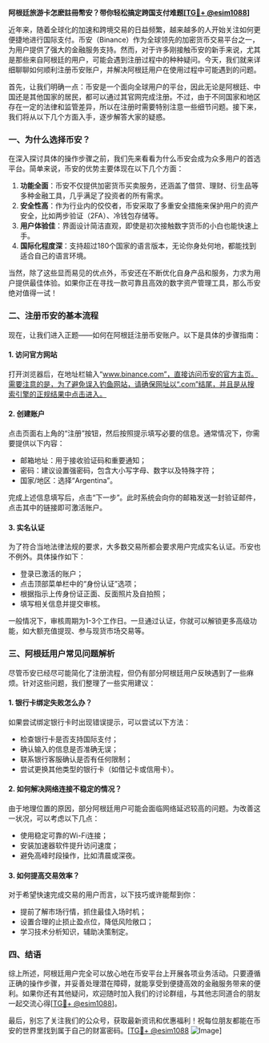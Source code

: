 **阿根廷旅游卡怎麽註冊幣安？带你轻松搞定跨国支付难题[[TG💪+ @esim1088](https://t.me/s/esim1088)]**

近年来，随着全球化的加速和跨境交易的日益频繁，越来越多的人开始关注如何更便捷地进行国际支付。币安（Binance）作为全球领先的加密货币交易平台之一，为用户提供了强大的金融服务支持。然而，对于许多刚接触币安的新手来说，尤其是那些来自阿根廷的用户，可能会遇到注册过程中的种种疑问。今天，我们就来详细聊聊如何顺利注册币安账户，并解决阿根廷用户在使用过程中可能遇到的问题。

首先，让我们明确一点：币安是一个面向全球用户的平台，因此无论是阿根廷、中国还是其他国家的居民，都可以通过其官网完成注册。不过，由于不同国家和地区存在一定的法律和监管差异，所以在注册时需要特别注意一些细节问题。接下来，我们将从以下几个方面入手，逐步解答大家的疑惑。

### **一、为什么选择币安？**
在深入探讨具体的操作步骤之前，我们先来看看为什么币安会成为众多用户的首选平台。简单来说，币安的优势主要体现在以下几个方面：

1. **功能全面**：币安不仅提供加密货币买卖服务，还涵盖了借贷、理财、衍生品等多种金融工具，几乎满足了投资者的所有需求。
2. **安全性高**：作为行业内的佼佼者，币安采取了多重安全措施来保护用户的资产安全，比如两步验证（2FA）、冷钱包存储等。
3. **用户体验佳**：界面设计简洁直观，即使是初次接触数字货币的小白也能快速上手。
4. **国际化程度深**：支持超过180个国家的语言版本，无论你身处何地，都能找到适合自己的语言环境。

当然，除了这些显而易见的优点外，币安还在不断优化自身产品和服务，力求为用户提供最佳体验。如果你正在寻找一款可靠且高效的数字资产管理工具，那么币安绝对值得一试！

### **二、注册币安的基本流程**
现在，让我们进入正题——如何在阿根廷注册币安账户。以下是具体的步骤指南：

#### **1. 访问官方网站**
打开浏览器后，在地址栏输入“www.binance.com”，直接访问币安的官方主页。需要注意的是，为了避免误入钓鱼网站，请确保网址以“.com”结尾，并且是从搜索引擎的正规结果中点击进入。

#### **2. 创建账户**
点击页面右上角的“注册”按钮，然后按照提示填写必要的信息。通常情况下，你需要提供以下内容：
- 邮箱地址：用于接收验证码和重要通知；
- 密码：建议设置强密码，包含大小写字母、数字以及特殊字符；
- 国家/地区：选择“Argentina”。

完成上述信息填写后，点击“下一步”。此时系统会向你的邮箱发送一封验证邮件，点击其中的链接即可激活账户。

#### **3. 实名认证**
为了符合当地法律法规的要求，大多数交易所都会要求用户完成实名认证。币安也不例外。具体操作如下：
- 登录已激活的账户；
- 点击顶部菜单栏中的“身份认证”选项；
- 根据指示上传身份证正面、反面照片及自拍照；
- 填写相关信息并提交审核。

一般情况下，审核周期为1-3个工作日。一旦通过认证，你就可以解锁更多高级功能，如大额充值提现、参与现货市场交易等。

### **三、阿根廷用户常见问题解析**
尽管币安已经尽可能简化了注册流程，但仍有部分阿根廷用户反映遇到了一些麻烦。针对这些问题，我们整理了一些实用建议：

#### **1. 银行卡绑定失败怎么办？**
如果尝试绑定银行卡时出现错误提示，可以尝试以下方法：
- 检查银行卡是否支持国际支付；
- 确认输入的信息是否准确无误；
- 联系银行客服确认是否有任何限制；
- 尝试更换其他类型的银行卡（如借记卡或信用卡）。

#### **2. 如何解决网络连接不稳定的情况？**
由于地理位置的原因，部分阿根廷用户可能会面临网络延迟较高的问题。为改善这一状况，可以考虑以下几点：
- 使用稳定可靠的Wi-Fi连接；
- 安装加速器软件提升访问速度；
- 避免高峰时段操作，比如清晨或深夜。

#### **3. 如何提高交易效率？**
对于希望快速完成交易的用户而言，以下技巧或许能帮到你：
- 提前了解市场行情，抓住最佳入场时机；
- 设置合理的止损止盈点位，降低风险敞口；
- 学习技术分析知识，辅助决策制定。

### **四、结语**
综上所述，阿根廷用户完全可以放心地在币安平台上开展各项业务活动。只要遵循正确的操作步骤，并妥善处理潜在障碍，就能享受到便捷高效的金融服务带来的便利。如果你还有其他疑问，欢迎随时加入我们的讨论群组，与其他志同道合的朋友一起交流心得[[TG💪+ @esim1088](https://t.me/s/esim1088)]。

最后，别忘了关注我们的公众号，获取最新资讯和优惠福利！祝每位朋友都能在币安的世界里找到属于自己的财富密码。[[TG💪+ @esim1088](https://t.me/s/esim1088) ![Image](https://i.postimg.cc/4NQfJmqS/Snipaste-2025-05-13-00-14-12.png)]